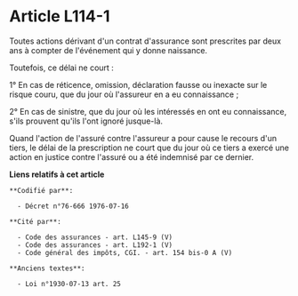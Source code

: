 # Article L114-1

Toutes actions dérivant d'un contrat d'assurance sont prescrites par deux ans à compter de l'événement qui y donne naissance.

Toutefois, ce délai ne court :

1° En cas de réticence, omission, déclaration fausse ou inexacte sur le risque couru, que du jour où l'assureur en a eu
connaissance ;

2° En cas de sinistre, que du jour où les intéressés en ont eu connaissance, s'ils prouvent qu'ils l'ont ignoré jusque-là.

Quand l'action de l'assuré contre l'assureur a pour cause le recours d'un tiers, le délai de la prescription ne court que du
jour où ce tiers a exercé une action en justice contre l'assuré ou a été indemnisé par ce dernier.

**Liens relatifs à cet article**

	**Codifié par**:

	  - Décret n°76-666 1976-07-16

	**Cité par**:

	  - Code des assurances - art. L145-9 (V)
	  - Code des assurances - art. L192-1 (V)
	  - Code général des impôts, CGI. - art. 154 bis-0 A (V)

	**Anciens textes**:

	  - Loi n°1930-07-13 art. 25

